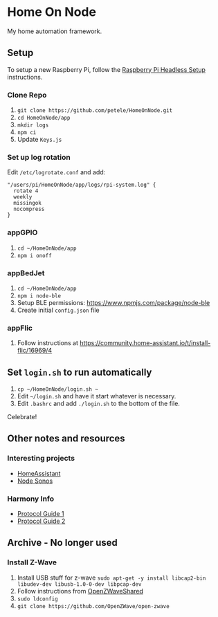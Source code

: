 # Home On Node

My home automation framework.

## Setup

To setup a new Raspberry Pi, follow the [Raspberry Pi Headless Setup][pi-setup]
instructions.

[pi-setup]: https://github.com/petele/HomeOnNode/blob/main/RPi-Setup.md

### Clone Repo

1. `git clone https://github.com/petele/HomeOnNode.git`
1. `cd HomeOnNode/app`
1. `mkdir logs`
1. `npm ci`
1. Update `Keys.js`

### Set up log rotation

Edit `/etc/logrotate.conf` and add:

```text
"/users/pi/HomeOnNode/app/logs/rpi-system.log" {
  rotate 4
  weekly
  missingok
  nocompress
}
```

### appGPIO

1. `cd ~/HomeOnNode/app`
1. `npm i onoff`

### appBedJet

1. `cd ~/HomeOnNode/app`
1. `npm i node-ble`
1. Setup BLE permissions: <https://www.npmjs.com/package/node-ble>
1. Create initial `config.json` file

### appFlic

1. Follow instructions at <https://community.home-assistant.io/t/install-flic/16969/4>

## Set `login.sh` to run automatically

1. `cp ~/HomeOnNode/login.sh ~`
1. Edit `~/login.sh` and have it start whatever is necessary.
1. Edit `.bashrc` and add `./login.sh` to the bottom of the file.

Celebrate!

## Other notes and resources

### Interesting projects

* [HomeAssistant](https://github.com/balloob/home-assistant/)
* [Node Sonos](https://github.com/bencevans/node-sonos)

### Harmony Info

* [Protocol Guide 1](https://github.com/jterrace/pyharmony/blob/master/PROTOCOL.md)
* [Protocol Guide 2](https://github.com/swissmanu/harmonyhubjs-client/tree/master/docs/protocol)

## Archive - No longer used

### Install Z-Wave

1. Install USB stuff for z-wave
       `sudo apt-get -y install libcap2-bin libudev-dev libusb-1.0-0-dev libpcap-dev`
1. Follow instructions from
   [OpenZWaveShared](https://github.com/OpenZWave/node-openzwave-shared/blob/master/README-raspbian.md)
1. `sudo ldconfig`
1. `git clone https://github.com/OpenZWave/open-zwave`
